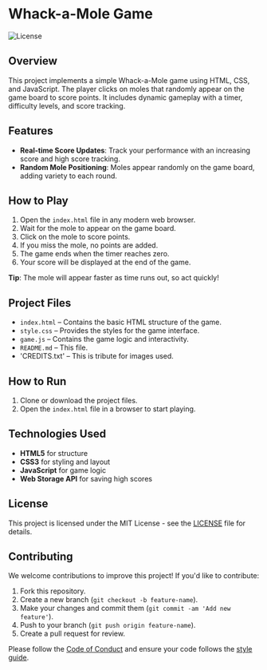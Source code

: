 # Whack-a-Mole Game

![License](https://img.shields.io/badge/license-MIT-green)

## Overview
This project implements a simple Whack-a-Mole game using HTML, CSS, and JavaScript. The player clicks on moles that randomly appear on the game board to score points. It includes dynamic gameplay with a timer, difficulty levels, and score tracking.

## Features
- **Real-time Score Updates**: Track your performance with an increasing score and high score tracking.
- **Random Mole Positioning**: Moles appear randomly on the game board, adding variety to each round.

## How to Play
1. Open the `index.html` file in any modern web browser.
2. Wait for the mole to appear on the game board.
3. Click on the mole to score points.
4. If you miss the mole, no points are added.
5. The game ends when the timer reaches zero.
6. Your score will be displayed at the end of the game.

**Tip**: The mole will appear faster as time runs out, so act quickly!

## Project Files
- `index.html` – Contains the basic HTML structure of the game.
- `style.css` – Provides the styles for the game interface.
- `game.js` – Contains the game logic and interactivity.
- `README.md` – This file.
- 'CREDITS.txt'  – This is tribute for images used.

## How to Run
1. Clone or download the project files.
2. Open the `index.html` file in a browser to start playing.

## Technologies Used
- **HTML5** for structure
- **CSS3** for styling and layout
- **JavaScript** for game logic
- **Web Storage API** for saving high scores

## License
This project is licensed under the MIT License - see the [LICENSE](LICENSE) file for details.

## Contributing
We welcome contributions to improve this project! If you'd like to contribute:
1. Fork this repository.
2. Create a new branch (`git checkout -b feature-name`).
3. Make your changes and commit them (`git commit -am 'Add new feature'`).
4. Push to your branch (`git push origin feature-name`).
5. Create a pull request for review.

Please follow the [Code of Conduct](CODE_OF_CONDUCT.md) and ensure your code follows the [style guide](STYLE_GUIDE.md).
